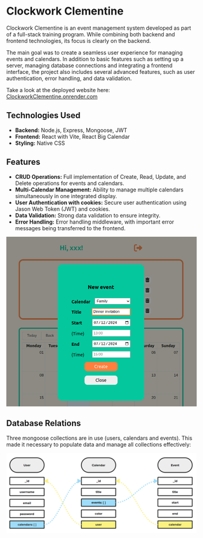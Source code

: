 # Clockwork Clementine

Clockwork Clementine is an event management system developed as part of a full-stack training program. While combining both backend and frontend technologies, its focus is clearly on the backend.

The main goal was to create a seamless user experience for managing events and calendars. In addition to basic features such as setting up a server, managing database connections and integrating a frontend interface, the project also includes several advanced features, such as user authentication, error handling, and data validation.

Take a look at the deployed website here: [ClockworkClementine.onrender.com](https://ClockworkClementine.onrender.com/)

## Technologies Used

- **Backend:** Node.js, Express, Mongoose, JWT
- **Frontend:** React with Vite, React Big Calendar
- **Styling:** Native CSS

## Features

- **CRUD Operations:** Full implementation of Create, Read, Update, and Delete operations for events and calendars.
- **Multi-Calendar Management:** Ability to manage multiple calendars simultaneously in one integrated display.
- **User Authentication with cookies:** Secure user authentication using Jason Web Token (JWT) and cookies.
- **Data Validation:** Strong data validation to ensure integrity.
- **Error Handling:** Error handling middleware, with important error messages being transferred to the frontend.

<img src="./src/assets/screenshot2.png">

## Database Relations

Three mongoose collections are in use (users, calendars and events). This made it necessary to populate data and manage all collections effectively:

<img src="./src/assets/screenshot.png">

